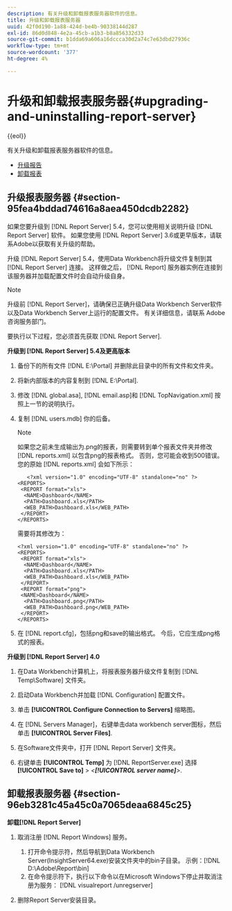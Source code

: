 ```yaml
---
description: 有关升级和卸载报表服务器软件的信息。
title: 升级和卸载报表服务器
uuid: 42f0d190-1a88-424d-be4b-90338144d287
exl-id: 86d0d848-4e2a-45cb-a1b3-b8a856332d33
source-git-commit: b1dda69a606a16dccca30d2a74c7e63dbd27936c
workflow-type: tm+mt
source-wordcount: '377'
ht-degree: 4%

---
```


# 升级和卸载报表服务器{#upgrading-and-uninstalling-report-server}

{{eol}}

有关升级和卸载报表服务器软件的信息。

* [升级报告](../../../home/c-rpt-oview/c-inst-rpt/c-upgrade-uninstall-rpt.md#section-95fea4bddad74616a8aea450dcdb2282)
* [卸载报表](../../../home/c-rpt-oview/c-inst-rpt/c-upgrade-uninstall-rpt.md#section-96eb3281c45a45c0a7065deaa6845c25)

## 升级报表服务器 {#section-95fea4bddad74616a8aea450dcdb2282}

如果您要升级到 [!DNL Report Server] 5.4，您可以使用相关说明升级 [!DNL Report Server] 软件。 如果您使用 [!DNL Report Server] 3.6或更早版本，请联系Adobe以获取有关升级的帮助。

升级 [!DNL Report Server] 5.4，使用Data Workbench将升级文件复制到其 [!DNL Report Server] 连接。 这样做之后， [!DNL Report] 服务器实例在连接到该服务器并加载配置文件时会自动升级自身。

>[!NOTE]
>
>升级前 [!DNL Report Server]，请确保已正确升级Data Workbench Server软件以及Data Workbench Server上运行的配置文件。 有关详细信息，请联系 Adobe 咨询服务部门。

要执行以下过程，您必须首先获取 [!DNL Report Server].

**升级到 [!DNL Report Server] 5.4及更高版本**

1. 备份下的所有文件 [!DNL E:\Portal] 并删除此目录中的所有文件和文件夹。
1. 将新内部版本的内容复制到 [!DNL E:\Portal].
1. 修改 [!DNL global.asa], [!DNL email.asp]和 [!DNL TopNavigation.xml] 按照上一节的说明执行。

1. 复制 [!DNL users.mdb] 你的后备。

   >[!NOTE]
   >
   >如果您之前未生成输出为.png的报表，则需要转到单个报表文件夹并修改 [!DNL reports.xml] 以包含png的报表格式。 否则，您可能会收到500错误。 您的原始 [!DNL reports.xml] 会如下所示：

   ```
      <?xml version="1.0" encoding="UTF-8" standalone="no" ?>
   <REPORTS>
    <REPORT format="xls">
     <NAME>Dashboard</NAME>
     <PATH>Dashboard.xls</PATH>
     <WEB_PATH>Dashboard.xls</WEB_PATH>
    </REPORT>
   </REPORTS>
   ```

   需要将其修改为：

   ```
   <?xml version="1.0" encoding="UTF-8" standalone="no" ?>
   <REPORTS>
    <REPORT format="xls">
     <NAME>Dashboard</NAME>
     <PATH>Dashboard.xls</PATH>
     <WEB_PATH>Dashboard.xls</WEB_PATH>
    </REPORT>
    <REPORT format="png">
    <NAME>Dashboard</NAME>
     <PATH>Dashboard.png</PATH>
     <WEB_PATH>Dashboard.png</WEB_PATH>
    </REPORT>
   </REPORTS>
   ```

1. 在 [!DNL report.cfg]，包括png和save的输出格式。 今后，它应生成png格式的报表。

**升级到 [!DNL Report Server] 4.0**

1. 在Data Workbench计算机上，将报表服务器升级文件复制到 [!DNL Temp\Software] 文件夹。
1. 启动Data Workbench并加载 [!DNL Configuration] 配置文件。
1. 单击 **[!UICONTROL Configure Connection to Servers]** 缩略图。
1. 在 [!DNL Servers Manager]，右键单击data workbench server图标，然后单击 **[!UICONTROL Server Files]**.

1. 在Software文件夹中，打开 [!DNL Report Server] 文件夹。
1. 右键单击 **[!UICONTROL Temp]** 为 [!DNL ReportServer.exe] 选择 **[!UICONTROL Save to]** > *&lt;**[!UICONTROL server name]**>*.

## 卸载报表服务器 {#section-96eb3281c45a45c0a7065deaa6845c25}

**卸载[!DNL Report Server]**

1. 取消注册 [!DNL Report Windows] 服务。

   1. 打开命令提示符，然后导航到Data Workbench Server(InsightServer64.exe)安装文件夹中的bin子目录。 示例：[!DNL D:\Adobe\Report\bin]
   1. 在命令提示符下，执行以下命令以在Microsoft Windows下停止并取消注册为服务： [!DNL visualreport /unregserver]

1. 删除Report Server安装目录。
